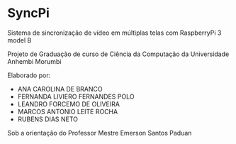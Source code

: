 # SyncPi
Sistema de sincronização de vídeo em múltiplas telas com RaspberryPi 3 model B

Projeto de Graduação de curso de Ciência da Computação da Universidade Anhembi Morumbi

Elaborado por:
 - ANA CAROLINA DE BRANCO
 - FERNANDA LIVIERO FERNANDES POLO
 - LEANDRO FORCEMO DE OLIVEIRA
 - MARCOS ANTONIO LEITE ROCHA
 - RUBENS DIAS NETO

Sob a orientação do Professor Mestre Emerson Santos Paduan
